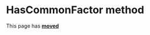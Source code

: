 # HasCommonFactor method

This page has [**moved**](https://lib-docs.delphidabbler.com/Fractions/0/API/TFraction-HasCommonFactor)